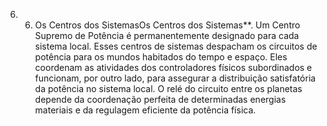 ﻿6. 6. Os Centros dos SistemasOs Centros dos Sistemas**. Um Centro Supremo de Potência é permanentemente designado para cada sistema local. Esses centros de sistemas despacham os circuitos de potência para os mundos habitados do tempo e espaço. Eles coordenam as atividades dos controladores físicos subordinados e funcionam, por outro lado, para assegurar a distribuição satisfatória da potência no sistema local. O relé do circuito entre os planetas depende da coordenação perfeita de determinadas energias materiais e da regulagem eficiente da potência física.